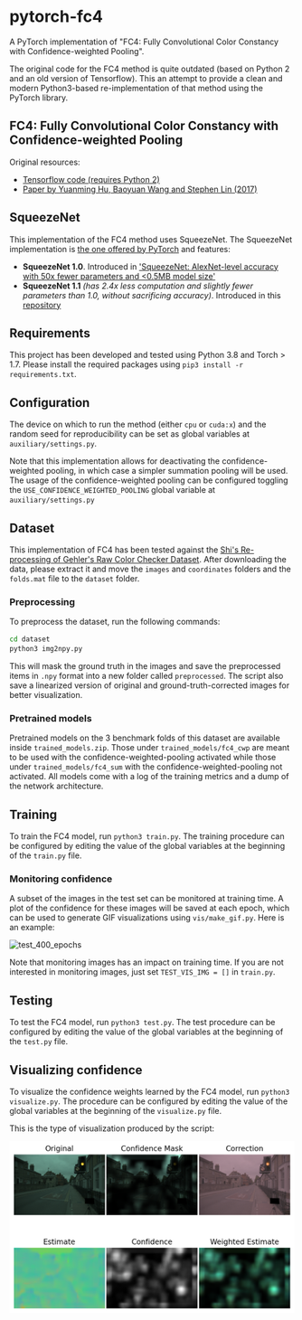 # pytorch-fc4

A PyTorch implementation of "FC4: Fully Convolutional Color Constancy with Confidence-weighted Pooling".

The original code for the FC4 method is quite outdated (based on Python 2 and an old version of Tensorflow). This an
attempt to provide a clean and modern Python3-based re-implementation of that method using the PyTorch library.

## FC4: Fully Convolutional Color Constancy with Confidence-weighted Pooling

Original resources:

* [Tensorflow code (requires Python 2)](https://github.com/yuanming-hu/fc4)
* [Paper by Yuanming Hu, Baoyuan Wang and Stephen Lin (2017)](https://www.microsoft.com/en-us/research/publication/fully-convolutional-color-constancy-confidence-weighted-pooling/)

## SqueezeNet

This implementation of the FC4 method uses SqueezeNet. The SqueezeNet implementation
is [the one offered by PyTorch](https://github.com/pytorch/vision/blob/072d8b2280569a2d13b91d3ed51546d201a57366/torchvision/models/squeezenet.py)
and features:

* **SqueezeNet 1.0**. Introduced
  in ['SqueezeNet: AlexNet-level accuracy with 50x fewer parameters and <0.5MB model size'](https://arxiv.org/abs/1602.07360)
* **SqueezeNet 1.1** *(has 2.4x less computation and slightly fewer parameters than 1.0, without sacrificing accuracy)*.
  Introduced in this [repository](https://github.com/forresti/SqueezeNet)

## Requirements

This project has been developed and tested using Python 3.8 and Torch > 1.7. Please install the required packages
using `pip3 install -r requirements.txt`.

## Configuration

The device on which to run the method (either `cpu` or `cuda:x`) and the random seed for reproducibility can be set as
global variables at `auxiliary/settings.py`.

Note that this implementation allows for deactivating the confidence-weighted pooling, in which case a simpler summation
pooling will be used. The usage of the confidence-weighted pooling can be configured toggling
the `USE_CONFIDENCE_WEIGHTED_POOLING` global variable at `auxiliary/settings.py`

## Dataset

This implementation of FC4 has been tested against
the [Shi's Re-processing of Gehler's Raw Color Checker Dataset](https://www2.cs.sfu.ca/~colour/data/shi_gehler/). After
downloading the data, please extract it and move the `images` and `coordinates` folders and the `folds.mat` file to
the `dataset` folder.

### Preprocessing

To preprocess the dataset, run the following commands:

```bash
cd dataset
python3 img2npy.py
```

This will mask the ground truth in the images and save the preprocessed items in `.npy` format into a new folder
called `preprocessed`. The script also save a linearized version of original and ground-truth-corrected images for
better visualization.

### Pretrained models

Pretrained models on the 3 benchmark folds of this dataset are available inside `trained_models.zip`. Those under
`trained_models/fc4_cwp` are meant to be used with the confidence-weighted-pooling activated while those under
`trained_models/fc4_sum` with the confidence-weighted-pooling not activated. All models come with a log of the training
metrics and a dump of the network architecture.

## Training

To train the FC4 model, run `python3 train.py`. The training procedure can be configured by editing the value of the
global variables at the beginning of the `train.py` file.

### Monitoring confidence

A subset of the images in the test set can be monitored at training time. A plot of the confidence for these images will
be saved at each epoch, which can be used to generate GIF visualizations using `vis/make_gif.py`. Here is an example:

![test_400_epochs](vis_example.gif)

Note that monitoring images has an impact on training time. If you are not interested in monitoring images, just
set `TEST_VIS_IMG = []` in `train.py`.

## Testing

To test the FC4 model, run `python3 test.py`. The test procedure can be configured by editing the value of the global
variables at the beginning of the `test.py` file.

## Visualizing confidence

To visualize the confidence weights learned by the FC4 model, run `python3 visualize.py`. The procedure can be
configured by editing the value of the global variables at the beginning of the `visualize.py` file.

This is the type of visualization produced by the script:

![vis_example](vis_example.png)
